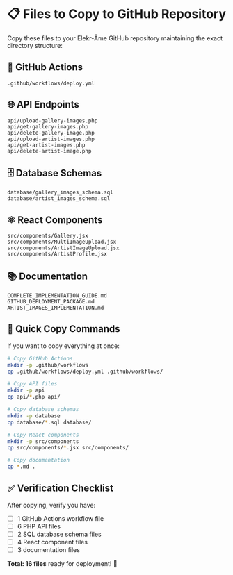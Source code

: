 # 📋 Files to Copy to GitHub Repository

Copy these files to your Elekr-Âme GitHub repository maintaining the exact directory structure:

## 🔧 GitHub Actions
```
.github/workflows/deploy.yml
```

## 🌐 API Endpoints
```
api/upload-gallery-images.php
api/get-gallery-images.php
api/delete-gallery-image.php
api/upload-artist-images.php
api/get-artist-images.php
api/delete-artist-image.php
```

## 🗄️ Database Schemas
```
database/gallery_images_schema.sql
database/artist_images_schema.sql
```

## ⚛️ React Components
```
src/components/Gallery.jsx
src/components/MultiImageUpload.jsx
src/components/ArtistImageUpload.jsx
src/components/ArtistProfile.jsx
```

## 📚 Documentation
```
COMPLETE_IMPLEMENTATION_GUIDE.md
GITHUB_DEPLOYMENT_PACKAGE.md
ARTIST_IMAGES_IMPLEMENTATION.md
```

## 🚀 Quick Copy Commands

If you want to copy everything at once:

```bash
# Copy GitHub Actions
mkdir -p .github/workflows
cp .github/workflows/deploy.yml .github/workflows/

# Copy API files
mkdir -p api
cp api/*.php api/

# Copy database schemas
mkdir -p database
cp database/*.sql database/

# Copy React components
mkdir -p src/components
cp src/components/*.jsx src/components/

# Copy documentation
cp *.md .
```

## ✅ Verification Checklist

After copying, verify you have:
- [ ] 1 GitHub Actions workflow file
- [ ] 6 PHP API files
- [ ] 2 SQL database schema files
- [ ] 4 React component files
- [ ] 3 documentation files

**Total: 16 files** ready for deployment! 🎵
